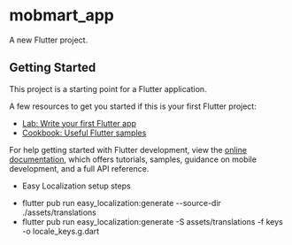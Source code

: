 # mobmart_app

A new Flutter project.

## Getting Started

This project is a starting point for a Flutter application.

A few resources to get you started if this is your first Flutter project:

- [Lab: Write your first Flutter app](https://docs.flutter.dev/get-started/codelab)
- [Cookbook: Useful Flutter samples](https://docs.flutter.dev/cookbook)

For help getting started with Flutter development, view the
[online documentation](https://docs.flutter.dev/), which offers tutorials,
samples, guidance on mobile development, and a full API reference.


* Easy Localization setup steps
- flutter pub run easy_localization:generate --source-dir ./assets/translations
- flutter pub run easy_localization:generate -S assets/translations -f keys -o locale_keys.g.dart
